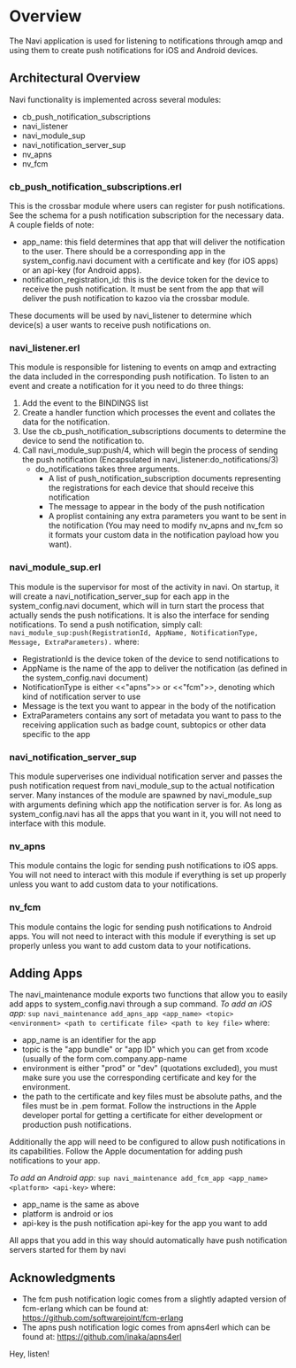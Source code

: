 # Overview
The Navi application is used for listening to notifications through amqp and using them to create push notifications for iOS and Android devices.

## Architectural Overview
Navi functionality is implemented across several modules:
* cb\_push\_notification\_subscriptions
* navi\_listener
* navi\_module\_sup
* navi\_notification\_server\_sup
* nv\_apns
* nv\_fcm

### cb\_push\_notification\_subscriptions.erl
This is the crossbar module where users can register for push notifications. See the schema for a push notification subscription for the necessary data. A couple fields of note:
* app\_name: this field determines that app that will deliver the notification to the user. There should be a corresponding app in the system\_config.navi 
document with a certificate and key (for iOS apps) or an api-key (for Android apps).
* notification\_registration\_id: this is the device token for the device to receive the push notification. It must be sent from the app that will deliver the
push notification to kazoo via the crossbar module.

These documents will be used by navi\_listener to determine which device(s) a user wants to receive push notifications on.

### navi\_listener.erl
This module is responsible for listening to events on amqp and extracting the data included in the corresponding push notification. To listen to an event
and create a notification for it you need to do three things:
1. Add the event to the BINDINGS list
2. Create a handler function which processes the event and collates the data for the notification.
3. Use the cb\_push\_notification\_subscriptions documents to determine the device to send the notification to.
4. Call navi\_module\_sup:push/4, which will begin the process of sending the push notification (Encapsulated in navi\_listener:do\_notifications/3)
	* do\_notifications takes three arguments. 
		* A list of push\_notification\_subscription documents representing the registrations for each device that should receive this notification
		* The message to appear in the body of the push notification
		* A proplist containing any extra parameters you want to be sent in the notification (You may need to modify nv_apns and nv_fcm so it formats your custom data in the notification payload how you want).

### navi\_module\_sup.erl
This module is the supervisor for most of the activity in navi. On startup, it will create a navi\_notification\_server\_sup for each app in the system\_config.navi document, which will in turn start the
process that actually sends the push notifications. It is also the interface for sending notifications. To send a push notification, simply call:
``navi_module_sup:push(RegistrationId, AppName, NotificationType, Message, ExtraParameters).``
where:
* RegistrationId is the device token of the device to send notifications to
* AppName is the name of the app to deliver the notification (as defined in the system\_config.navi document)
* NotificationType is either <<"apns">> or <<"fcm">>, denoting which kind of notification server to use
* Message is the text you want to appear in the body of the notification
* ExtraParameters contains any sort of metadata you want to pass to the receiving application such as badge count, subtopics or other data specific to the app

### navi\_notification\_server\_sup
This module superverises one individual notification server and passes the push notification request from navi\_module\_sup to the actual notification server.
Many instances of the module are spawned by navi\_module\_sup with arguments defining which app the notification server is for. As long as system\_config.navi has all the apps
that you want in it, you will not need to interface with this module.

### nv\_apns
This module contains the logic for sending push notifications to iOS apps. You will not need to interact with this module if everything is set up properly unless you want to add
custom data to your notifications.

### nv\_fcm
This module contains the logic for sending push notifications to Android apps. You will not need to interact with this module if everything is set up properly unless you want to add
custom data to your notifications.

## Adding Apps
The navi\_maintenance module exports two functions that allow you to easily add apps to system\_config.navi through a sup command.
*To add an iOS app:*
``sup navi_maintenance add_apns_app <app_name> <topic> <environment> <path to certificate file> <path to key file>``
where:
* app\_name is an identifier for the app
* topic is the "app bundle" or "app ID" which you can get from xcode (usually of the form com.company.app-name
* environment is either "prod" or "dev" (quotations excluded), you must make sure you use the corresponding certificate and key for the environment.
* the path to the certificate and key files must be absolute paths, and the files must be in .pem format. Follow the instructions in the Apple developer portal for
getting a certificate for either development or production push notifications.

Additionally the app will need to be configured to allow push notifications in its capabilities. Follow the Apple documentation for adding push notifications to your app.

*To add an Android app:*
``sup navi_maintenance add_fcm_app <app_name> <platform> <api-key>``
where:
* app\_name is the same as above
* platform is android or ios
* api-key is the push notification api-key for the app you want to add

All apps that you add in this way should automatically have push notification servers started for them by navi

## Acknowledgments
* The fcm push notification logic comes from a slightly adapted version of fcm-erlang which can be found at: https://github.com/softwarejoint/fcm-erlang
* The apns push notification logic comes from apns4erl which can be found at: https://github.com/inaka/apns4erl

Hey, listen!
